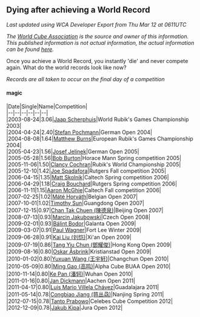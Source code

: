 ## Dying after achieving a World Record 

*Last updated using WCA Developer Export from Thu Mar 12 at 0611UTC*

*The [World Cube Association](https://www.worldcubeassociation.org) is the source and owner of this information. This published information is not actual information, the actual information can be found [here](https://www.worldcubeassociation.org/results).*

Once you achieve a World Record, you instantly 'die' and never compete again. What do the world records look like now?

*Records are all taken to occur on the final day of a competition*

#### magic

|Date|Single|Name|Competition|  
|--|--|--|--|--|--|  
|2003-08-24|3.06|[Jaap Scherphuis](https://www.worldcubeassociation.org/persons/2003SCHE01)|World Rubik's Games Championship 2003|  
|2004-04-24|2.40|[Stefan Pochmann](https://www.worldcubeassociation.org/persons/2003POCH01)|German Open 2004|  
|2004-08-08|1.64|[Matthew Burns](https://www.worldcubeassociation.org/persons/2004BURN01)|European Rubik's Games Championship 2004|  
|2005-04-23|1.56|[Josef Jelínek](https://www.worldcubeassociation.org/persons/2004JELI01)|German Open 2005|  
|2005-05-28|1.56|[Bob Burton](https://www.worldcubeassociation.org/persons/2003BURT01)|Horace Mann Spring competition 2005|  
|2005-11-06|1.50|[Clancy Cochran](https://www.worldcubeassociation.org/persons/2005COCH01)|Rubik's World Championship 2005|  
|2005-12-10|1.42|[Joe Spadafora](https://www.worldcubeassociation.org/persons/2005SPAD01)|Rutgers Fall competition 2005|  
|2006-04-15|1.35|[Matt Skolnik](https://www.worldcubeassociation.org/persons/2006SKOL02)|Caltech Spring competition 2006|  
|2006-04-29|1.18|[Craig Bouchard](https://www.worldcubeassociation.org/persons/2005BOUC01)|Rutgers Spring competition 2006|  
|2006-11-11|1.15|[Aaron McGhie](https://www.worldcubeassociation.org/persons/2006MCGH01)|Caltech Fall competition 2006|  
|2007-02-25|1.02|[Máté Horváth](https://www.worldcubeassociation.org/persons/2007HORV01)|Belgian Open 2007|  
|2007-10-01|1.02|[Timothy Sun](https://www.worldcubeassociation.org/persons/2007SUNT01)|Guangdong Open 2007|  
|2007-12-15|0.97|[Chan Tak Chuen (陳德泉)](https://www.worldcubeassociation.org/persons/2007CHUE01)|Beijing Open 2007|  
|2008-07-13|0.93|[Marcin Jakubowski](https://www.worldcubeassociation.org/persons/2007JAKU01)|Czech Open 2008|  
|2009-02-01|0.93|[Bálint Bodor](https://www.worldcubeassociation.org/persons/2008BODO01)|Galanta Open 2009|  
|2009-03-07|0.91|[Paul Wagner](https://www.worldcubeassociation.org/persons/2008WAGN01)|Fort Lee Winter 2009|  
|2009-06-28|0.91|[Kai Liu (刘恺)](https://www.worldcubeassociation.org/persons/2009LIUK01)|Xi'an Open 2009|  
|2009-07-19|0.86|[Tang Yiu Chun (鄧耀俊)](https://www.worldcubeassociation.org/persons/2009CHUN07)|Hong Kong Open 2009|  
|2009-08-16|0.80|[Oskar Åsbrink](https://www.worldcubeassociation.org/persons/2009ASBR01)|Kristianstad Open 2009|  
|2010-01-02|0.80|[Yuxuan Wang (王宇轩)](https://www.worldcubeassociation.org/persons/2009WANG13)|Changchun Open 2010|  
|2010-05-09|0.80|[Ming Gao (高鸣)](https://www.worldcubeassociation.org/persons/2007MING01)|Alpha Cube BUAA Open 2010|  
|2010-11-14|0.80|[Ke Pan (潘轲)](https://www.worldcubeassociation.org/persons/2010PANK01)|Wuhan Open 2010|  
|2011-01-16|0.80|[Jan Dickmann](https://www.worldcubeassociation.org/persons/2009DICK01)|Aachen Open 2011|  
|2011-04-17|0.80|[Luis Mario Villela Chávez](https://www.worldcubeassociation.org/persons/2010VILL02)|Guadalajara 2011|  
|2011-05-14|0.78|[Congbiao Jiang (蒋丛骉)](https://www.worldcubeassociation.org/persons/2009JIAN12)|Nanjing Spring 2011|  
|2012-07-15|0.78|[Tanto Prabowo](https://www.worldcubeassociation.org/persons/2010PRAB02)|Celebes Cube Competition 2012|  
|2012-12-09|0.78|[Jakub Kipa](https://www.worldcubeassociation.org/persons/2010KIPA01)|Jura Open 2012|  
